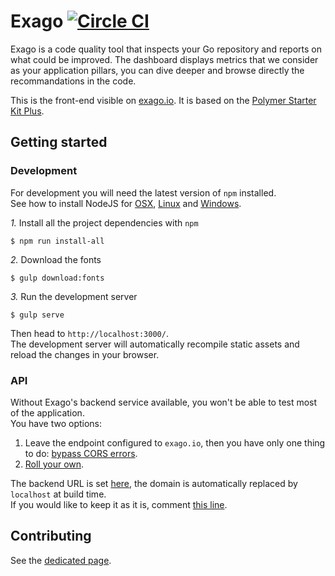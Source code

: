 # Exago [![Circle CI](https://circleci.com/gh/jgautheron/exago.svg?style=svg)](https://circleci.com/gh/jgautheron/exago)

Exago is a code quality tool that inspects your Go repository and reports on what could be improved. The dashboard displays metrics that we consider as your application pillars, you can dive deeper and browse directly the recommandations in the code.

This is the front-end visible on [exago.io](http://www.exago.io). It is based on the [Polymer Starter Kit Plus](https://github.com/StartPolymer/polymer-starter-kit-plus).

## Getting started

### Development

For development you will need the latest version of `npm` installed.  
See how to install NodeJS for [OSX](http://coolestguidesontheplanet.com/installing-node-js-osx-10-9-mavericks/), [Linux](https://www.digitalocean.com/community/tutorials/how-to-install-node-js-on-an-ubuntu-14-04-server) and [Windows](http://blog.teamtreehouse.com/install-node-js-npm-windows).

*1.* Install all the project dependencies with `npm`

    $ npm run install-all

*2.* Download the fonts

    $ gulp download:fonts

*3.* Run the development server

    $ gulp serve

Then head to `http://localhost:3000/`.  
The development server will automatically recompile static assets and reload the changes in your browser.

### API

Without Exago's backend service available, you won't be able to test most of the application.  
You have two options:

1. Leave the endpoint configured to `exago.io`, then you have only one thing to do: [bypass CORS errors](https://blog.nraboy.com/2014/08/bypass-cors-errors-testing-apis-locally/).
2. [Roll your own](https://github.com/exago/svc).

The backend URL is set [here](), the domain is automatically replaced by `localhost` at build time.  
If you would like to keep it as it is, comment [this line]().

## Contributing

See the [dedicated page](CONTRIBUTING.md).
